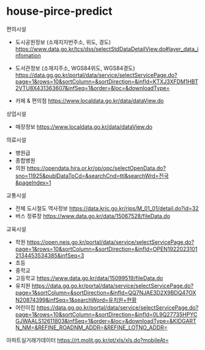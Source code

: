 # house-pirce-predict

편의시설
* 도시공원정보 (소재지지번주소, 위도, 경도)
https://www.data.go.kr/tcs/dss/selectStdDataDetailView.do#layer_data_infomation

* 도서관정보 (소재지주소, WGS84위도, WGS84경도)
https://data.gg.go.kr/portal/data/service/selectServicePage.do?page=1&rows=10&sortColumn=&sortDirection=&infId=KTXJ3XFDM1HBT2VTU8X431363607&infSeq=1&order=&loc=&downloadType=

* 카페 & 편의점
https://www.localdata.go.kr/data/dataView.do

상업시설
* 매장정보
https://www.localdata.go.kr/data/dataView.do

의료시설
* 병원급
* 종합병원
* 의원
https://opendata.hira.or.kr/op/opc/selectOpenData.do?sno=11925&publDataTpCd=&searchCnd=ttl&searchWrd=전국&pageIndex=1

교통시설
* 전체 도시철도 역사정보
https://data.kric.go.kr/rips/M_01_01/detail.do?id=32
* 버스 정류장
https://www.data.go.kr/data/15067528/fileData.do

교육시설
* 학원
https://open.neis.go.kr/portal/data/service/selectServicePage.do?page=1&rows=10&sortColumn=&sortDirection=&infId=OPEN19220231012134453534385&infSeq=3
* 초등
* 중학교
* 고등학교
https://www.data.go.kr/data/15099519/fileData.do
* 유치원
https://data.gg.go.kr/portal/data/service/selectServicePage.do?page=1&sortColumn=&sortDirection=&infId=QQ7NJAE3D2X9BDQ47OXN20874399&infSeq=1&searchWord=유치원+현황
* 어린이집
https://data.gg.go.kr/portal/data/service/selectServicePage.do?page=1&rows=10&sortColumn=&sortDirection=&infId=0L9Q27735HPYCGJWAALS12611803&infSeq=1&order=&loc=&downloadType=&KIDGARTN_NM=&REFINE_ROADNM_ADDR=&REFINE_LOTNO_ADDR=

아파트실거래가데이터
https://rt.molit.go.kr/pt/xls/xls.do?mobileAt=